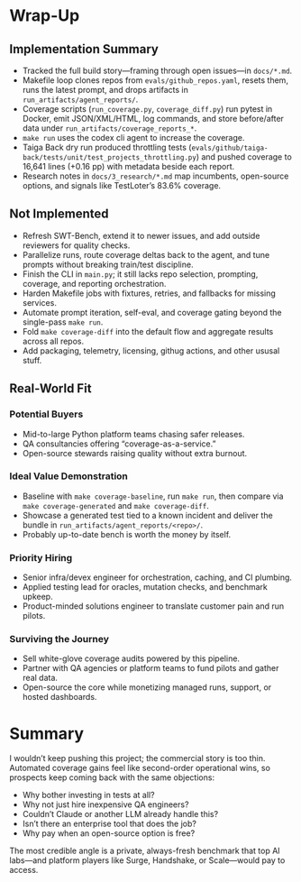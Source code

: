 # Wrap-Up

## Implementation Summary
- Tracked the full build story—framing through open issues—in `docs/*.md`.
- Makefile loop clones repos from `evals/github_repos.yaml`, resets them, runs the latest prompt, and drops artifacts in `run_artifacts/agent_reports/`.
- Coverage scripts (`run_coverage.py`, `coverage_diff.py`) run pytest in Docker, emit JSON/XML/HTML, log commands, and store before/after data under `run_artifacts/coverage_reports_*`.
- `make run` uses the codex cli agent to increase the coverage.
- Taiga Back dry run produced throttling tests (`evals/github/taiga-back/tests/unit/test_projects_throttling.py`) and pushed coverage to 16,641 lines (+0.16 pp) with metadata beside each report.
- Research notes in `docs/3_research/*.md` map incumbents, open-source options, and signals like TestLoter’s 83.6% coverage.

## Not Implemented
- Refresh SWT-Bench, extend it to newer issues, and add outside reviewers for quality checks.
- Parallelize runs, route coverage deltas back to the agent, and tune prompts without breaking train/test discipline.
- Finish the CLI in `main.py`; it still lacks repo selection, prompting, coverage, and reporting orchestration.
- Harden Makefile jobs with fixtures, retries, and fallbacks for missing services.
- Automate prompt iteration, self-eval, and coverage gating beyond the single-pass `make run`.
- Fold `make coverage-diff` into the default flow and aggregate results across all repos.
- Add packaging, telemetry, licensing, githug actions, and other ususal stuff.

## Real-World Fit

### Potential Buyers
- Mid-to-large Python platform teams chasing safer releases.
- QA consultancies offering “coverage-as-a-service.”
- Open-source stewards raising quality without extra burnout.

### Ideal Value Demonstration
- Baseline with `make coverage-baseline`, run `make run`, then compare via `make coverage-generated` and `make coverage-diff`.
- Showcase a generated test tied to a known incident and deliver the bundle in `run_artifacts/agent_reports/<repo>/`.
- Probably up-to-date bench is worth the money by itself.

### Priority Hiring
- Senior infra/devex engineer for orchestration, caching, and CI plumbing.
- Applied testing lead for oracles, mutation checks, and benchmark upkeep.
- Product-minded solutions engineer to translate customer pain and run pilots.

### Surviving the Journey
- Sell white-glove coverage audits powered by this pipeline.
- Partner with QA agencies or platform teams to fund pilots and gather real data.
- Open-source the core while monetizing managed runs, support, or hosted dashboards.

# Summary

I wouldn’t keep pushing this project; the commercial story is too thin. Automated coverage gains feel like second-order operational wins, so prospects keep coming back with the same objections:
- Why bother investing in tests at all?
- Why not just hire inexpensive QA engineers?
- Couldn’t Claude or another LLM already handle this?
- Isn’t there an enterprise tool that does the job?
- Why pay when an open-source option is free?

The most credible angle is a private, always-fresh benchmark that top AI labs—and platform players like Surge, Handshake, or Scale—would pay to access.
